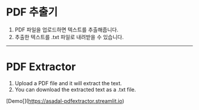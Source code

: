 # PDF 추출기

1. PDF 파일을 업로드하면 텍스트를 추출해줍니다.
2. 추출한 텍스트를 .txt 파일로 내려받을 수 있습니다.

------

# PDF Extractor

1. Upload a PDF file and it will extract the text.
2. You can download the extracted text as a .txt file.

[Demo[\](https://asadal-pdfextractor.streamlit.io)
